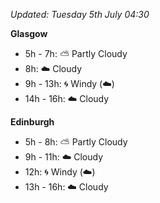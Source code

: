 *Updated: Tuesday 5th July 04:30*

**Glasgow**

* 5h - 7h: :partly_sunny: Partly Cloudy
* 8h: :cloud: Cloudy
* 9h - 13h: :cyclone: Windy (:cloud:)
* 14h - 16h: :cloud: Cloudy

**Edinburgh**

* 5h - 8h: :partly_sunny: Partly Cloudy
* 9h - 11h: :cloud: Cloudy
* 12h: :cyclone: Windy (:cloud:)
* 13h - 16h: :cloud: Cloudy

